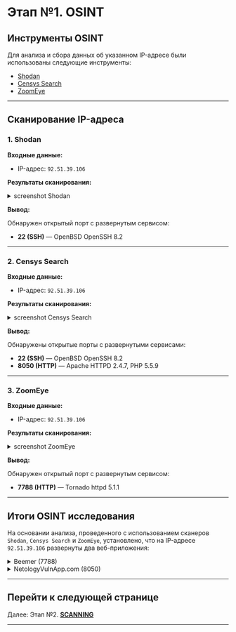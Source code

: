 # Этап №1. OSINT

## Инструменты OSINT

Для анализа и сбора данных об указанном IP-адресе были использованы следующие инструменты:
- [Shodan](https://www.shodan.io)
- [Censys Search](https://search.censys.io)
- [ZoomEye](https://www.zoomeye.ai)

___

## Сканирование IP-адреса

### 1. **Shodan**

**Входные данные:**
- IP-адрес: `92.51.39.106`

**Результаты сканирования:**

<details>
<summary>screenshot Shodan</summary>
  
![](screenshots/OSINT/Shodan/shodan.png)

</details>

**Вывод:**  

Обнаружен открытый порт с развернутым сервисом:  
- **22 (SSH)** — OpenBSD OpenSSH 8.2

___

### 2. **Censys Search**

**Входные данные:**
- IP-адрес: `92.51.39.106`

**Результаты сканирования:**

<details>
<summary>screenshot Censys Search</summary>
  
![](screenshots/OSINT/Censys/censys1.png)

</details>

**Вывод:**

Обнаружены открытые порты с развернутыми сервисами:
- **22 (SSH)** — OpenBSD OpenSSH 8.2
- **8050 (HTTP)** — Apache HTTPD 2.4.7, PHP 5.5.9

___

### 3. **ZoomEye**

**Входные данные:**
- IP-адрес: `92.51.39.106`

**Результаты сканирования:**  

<details>
<summary>screenshot ZoomEye</summary>
  
![](screenshots/OSINT/ZoomEye/ZoomEye.png)

</details>

**Вывод:**

Обнаружен открытый порт с развернутым сервисом:
  - **7788 (HTTP)** — Tornado httpd 5.1.1

___

## Итоги OSINT исследования

На основании анализа, проведенного с использованием сканеров `Shodan`, `Censys Search` и `ZoomEye`, установлено, что на IP-адресе `92.51.39.106` развернуты два веб-приложения:

<details>
<summary>Beemer (7788)</summary>
  
![](screenshots/OSINT/sites/7788.png)

</details>

<details>
<summary>NetologyVulnApp.com (8050)</summary>
  
![](screenshots/OSINT/sites/8050.png)

</details>

___

## Перейти к следующей странице
 
Далее: Этап №2. [**SCANNING**](./SCANNING.md)

___
